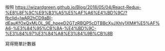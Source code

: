 按照
https://wizardgreen.github.io/Blog/2018/05/04/React-Redux-%E8%8F%9C%E9%B3%A5%E5%AF%A6%E4%BD%9C/?fbclid=IwAR2hCD9aBI-dEauKfOxQxMLOL_9E_hpeeD2GTzRBQP5cDTBBcXyJXhly1XM#%E5%AF%A6-%E3%84%95%CB%8A-%E4%BD%9C-%E3%84%97%E3%84%A8%E3%84%9B%CB%8B

寫得簡單計數器
